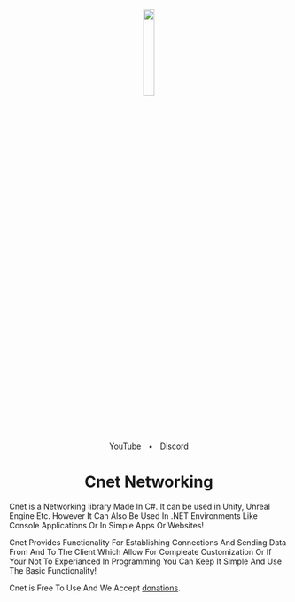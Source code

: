 <div align="center">
  <a href="https://github.com/The-Mandem-Studios/CNet/">
    <img src="https://drive.google.com/file/d/1Jpv88dCsPhvnaTQLkGmH-5Yt1kcfRE0s/view" width="20%" height="auto">
  </a>
</div>
<div align="center"><a href="">YouTube</a>&emsp;<b>•</b>&emsp;<a href="">Discord</a></div>
<h1 align="center">Cnet Networking</h1>

Cnet is a Networking library Made In C#. It can be used in Unity, Unreal Engine Etc. However It Can Also Be Used In .NET Environments Like Console Applications Or In Simple Apps Or Websites!

Cnet Provides Functionality For Establishing Connections And Sending Data From And To The Client Which Allow For Compleate Customization Or If Your Not To Experianced In Programming You Can Keep It Simple And Use The Basic Functionality!

Cnet is Free To Use And We Accept [donations]().
